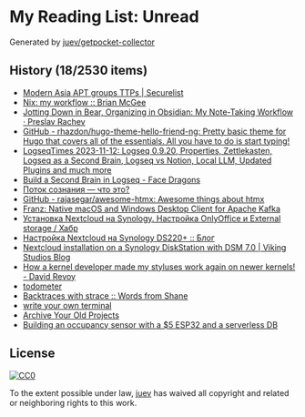 # My Reading List: Unread

Generated by [juev/getpocket-collector](https://github.com/juev/getpocket-collector)

## History (18/2530 items)

- [Modern Asia APT groups TTPs | Securelist](https://securelist.com/modern-asia-apt-groups-ttp/111009/)
- [Nix: my workflow :: Brian McGee](https://bmcgee.ie/posts/2023/11/nix-my-workflow/)
- [Jotting Down in Bear, Organizing in Obsidian: My Note-Taking Workflow · Preslav Rachev](https://preslav.me/2023/11/11/jotting-bear-organizing-obsidian-note-taking-workflow/)
- [GitHub - rhazdon/hugo-theme-hello-friend-ng: Pretty basic theme for Hugo that covers all of the essentials. All you have to do is start typing!](https://github.com/rhazdon/hugo-theme-hello-friend-ng)
- [LogseqTimes 2023-11-12: Logseq 0.9.20, Properties, Zettlekasten, Logseq as a Second Brain, Logseq vs Notion, Local LLM, Updated Plugins and much more](https://www.logseqtimes.com/logseqtimes-2023-11-12/)
- [Build a Second Brain in Logseq - Face Dragons](https://facedragons.com/foss/second-brain-in-logseq/)
- [Поток сознания — что это?](https://theoryandpractice.ru/posts/20880-chto-takoe-potok-soznaniya)
- [GitHub - rajasegar/awesome-htmx: Awesome things about htmx](https://github.com/rajasegar/awesome-htmx)
- [Franz: Native macOS and Windows Desktop Client for Apache Kafka](https://franz.defn.io)
- [Установка Nextcloud на Synology. Настройка OnlyOffice и External storage / Хабр](https://habr.com/ru/articles/666230/)
- [Настройка Nextcloud на Synology DS220+ :: Блог](https://blog.exo.icu/posts/own-cloud/)
- [Nextcloud installation on a Synology DiskStation with DSM 7.0 | Viking Studios Blog](https://blog.viking-studios.net/en/nextcloud-installation-on-a-synology-diskstation-with-dsm-7-0/)
- [How a kernel developer made my styluses work again on newer kernels! - David Revoy](https://www.davidrevoy.com/article1002/how-a-kernel-developer-made-my-styluses-work-again)
- [todometer](https://cassidoo.github.io/todometer/)
- [Backtraces with strace :: Words from Shane](https://shane.ai/posts/backtraces-with-strace/)
- [write your own terminal](https://flak.tedunangst.com/post/write-your-own-terminal)
- [Archive Your Old Projects](https://arne.me/articles/archive-your-old-projects)
- [Building an occupancy sensor with a $5 ESP32 and a serverless DB](https://matthew.science/posts/occupancy/)

## License

[![CC0](https://mirrors.creativecommons.org/presskit/buttons/88x31/svg/cc-zero.svg)](https://creativecommons.org/publicdomain/zero/1.0/)

To the extent possible under law, [juev](https://github.com/juev) has waived all copyright and related or neighboring rights to this work.
